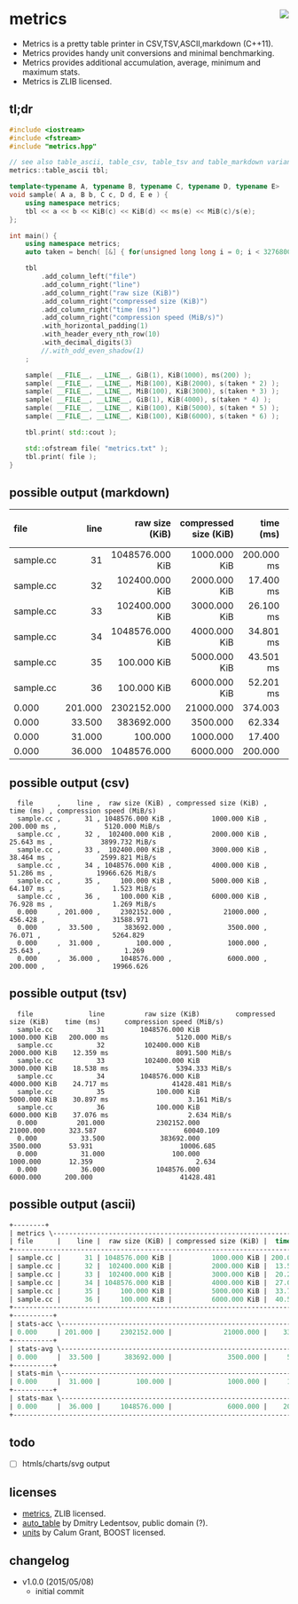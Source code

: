 metrics <a href="https://travis-ci.org/r-lyeh/metrics"><img src="https://api.travis-ci.org/r-lyeh/metrics.svg?branch=master" align="right" /></a>
=====

- Metrics is a pretty table printer in CSV,TSV,ASCII,markdown (C++11).
- Metrics provides handy unit conversions and minimal benchmarking.
- Metrics provides additional accumulation, average, minimum and maximum stats.
- Metrics is ZLIB licensed.

## tl;dr
```c++
#include <iostream>
#include <fstream>
#include "metrics.hpp"

// see also table_ascii, table_csv, table_tsv and table_markdown variants
metrics::table_ascii tbl;

template<typename A, typename B, typename C, typename D, typename E>
void sample( A a, B b, C c, D d, E e ) {
    using namespace metrics;
    tbl << a << b << KiB(c) << KiB(d) << ms(e) << MiB(c)/s(e);
};

int main() {
    using namespace metrics;
    auto taken = bench( [&] { for(unsigned long long i = 0; i < 3276800; ++i); } );

    tbl
        .add_column_left("file")
        .add_column_right("line")
        .add_column_right("raw size (KiB)")
        .add_column_right("compressed size (KiB)")
        .add_column_right("time (ms)")
        .add_column_right("compression speed (MiB/s)")
        .with_horizontal_padding(1)
        .with_header_every_nth_row(10)
        .with_decimal_digits(3)
        //.with_odd_even_shadow(1)
    ;

    sample( __FILE__, __LINE__, GiB(1), KiB(1000), ms(200) );
    sample( __FILE__, __LINE__, MiB(100), KiB(2000), s(taken * 2) );
    sample( __FILE__, __LINE__, MiB(100), KiB(3000), s(taken * 3) );
    sample( __FILE__, __LINE__, GiB(1), KiB(4000), s(taken * 4) );
    sample( __FILE__, __LINE__, KiB(100), KiB(5000), s(taken * 5) );
    sample( __FILE__, __LINE__, KiB(100), KiB(6000), s(taken * 6) );

    tbl.print( std::cout );

    std::ofstream file( "metrics.txt" );
    tbl.print( file );
}
```

## possible output (markdown)
| file      |    line |  raw size (KiB) | compressed size (KiB) |  time (ms) | compression speed (MiB/s) |
|:----------|--------:|----------------:|----------------------:|-----------:|--------------------------:|
| sample.cc |      31 | 1048576.000 KiB |          1000.000 KiB | 200.000 ms |            5120.000 MiB/s |
| sample.cc |      32 |  102400.000 KiB |          2000.000 KiB |  17.400 ms |            5747.037 MiB/s |
| sample.cc |      33 |  102400.000 KiB |          3000.000 KiB |  26.100 ms |            3831.358 MiB/s |
| sample.cc |      34 | 1048576.000 KiB |          4000.000 KiB |  34.801 ms |           29424.829 MiB/s |
| sample.cc |      35 |     100.000 KiB |          5000.000 KiB |  43.501 ms |               2.245 MiB/s |
| sample.cc |      36 |     100.000 KiB |          6000.000 KiB |  52.201 ms |               1.871 MiB/s |
| 0.000     | 201.000 |     2302152.000 |             21000.000 |    374.003 |                 44127.340 |
| 0.000     |  33.500 |      383692.000 |              3500.000 |     62.334 |                  7354.557 |
| 0.000     |  31.000 |         100.000 |              1000.000 |     17.400 |                     1.871 |
| 0.000     |  36.000 |     1048576.000 |              6000.000 |    200.000 |                 29424.829 |

## possible output (csv)
```
  file      ,    line ,  raw size (KiB) , compressed size (KiB) ,  time (ms) , compression speed (MiB/s)
  sample.cc ,      31 , 1048576.000 KiB ,          1000.000 KiB , 200.000 ms ,            5120.000 MiB/s
  sample.cc ,      32 ,  102400.000 KiB ,          2000.000 KiB ,  25.643 ms ,            3899.732 MiB/s
  sample.cc ,      33 ,  102400.000 KiB ,          3000.000 KiB ,  38.464 ms ,            2599.821 MiB/s
  sample.cc ,      34 , 1048576.000 KiB ,          4000.000 KiB ,  51.286 ms ,           19966.626 MiB/s
  sample.cc ,      35 ,     100.000 KiB ,          5000.000 KiB ,  64.107 ms ,               1.523 MiB/s
  sample.cc ,      36 ,     100.000 KiB ,          6000.000 KiB ,  76.928 ms ,               1.269 MiB/s
  0.000     , 201.000 ,     2302152.000 ,             21000.000 ,    456.428 ,                 31588.971
  0.000     ,  33.500 ,      383692.000 ,              3500.000 ,     76.071 ,                  5264.829
  0.000     ,  31.000 ,         100.000 ,              1000.000 ,     25.643 ,                     1.269
  0.000     ,  36.000 ,     1048576.000 ,              6000.000 ,    200.000 ,                 19966.626
```

## possible output (tsv)
```
  file              line          raw size (KiB)         compressed size (KiB)    time (ms)      compression speed (MiB/s)
  sample.cc           31         1048576.000 KiB                  1000.000 KiB   200.000 ms                 5120.000 MiB/s
  sample.cc           32          102400.000 KiB                  2000.000 KiB    12.359 ms                 8091.500 MiB/s
  sample.cc           33          102400.000 KiB                  3000.000 KiB    18.538 ms                 5394.333 MiB/s
  sample.cc           34         1048576.000 KiB                  4000.000 KiB    24.717 ms                41428.481 MiB/s
  sample.cc           35             100.000 KiB                  5000.000 KiB    30.897 ms                    3.161 MiB/s
  sample.cc           36             100.000 KiB                  6000.000 KiB    37.076 ms                    2.634 MiB/s
  0.000          201.000             2302152.000                     21000.000      323.587                      60040.109
  0.000           33.500              383692.000                      3500.000       53.931                      10006.685
  0.000           31.000                 100.000                      1000.000       12.359                          2.634
  0.000           36.000             1048576.000                      6000.000      200.000                      41428.481
```

## possible output (ascii)
```lisp
+--------+
| metrics \----------------------------------------------------------------------------------------------+
| file      |    line |  raw size (KiB) | compressed size (KiB) |  time (ms) | compression speed (MiB/s) |
+--------------------------------------------------------------------------------------------------------+
| sample.cc |      31 | 1048576.000 KiB |          1000.000 KiB | 200.000 ms |            5120.000 MiB/s |
| sample.cc |      32 |  102400.000 KiB |          2000.000 KiB |  13.505 ms |            7404.609 MiB/s |
| sample.cc |      33 |  102400.000 KiB |          3000.000 KiB |  20.258 ms |            4936.406 MiB/s |
| sample.cc |      34 | 1048576.000 KiB |          4000.000 KiB |  27.010 ms |           37911.597 MiB/s |
| sample.cc |      35 |     100.000 KiB |          5000.000 KiB |  33.763 ms |               2.892 MiB/s |
| sample.cc |      36 |     100.000 KiB |          6000.000 KiB |  40.515 ms |               2.410 MiB/s |
+--------------------------------------------------------------------------------------------------------+
+----------+
| stats-acc \--------------------------------------------------------------------------------------------+
| 0.000     | 201.000 |     2302152.000 |             21000.000 |    335.051 |                 55377.914 |
+----------+
| stats-avg \--------------------------------------------------------------------------------------------+
| 0.000     |  33.500 |      383692.000 |              3500.000 |     55.842 |                  9229.652 |
+----------+
| stats-min \--------------------------------------------------------------------------------------------+
| 0.000     |  31.000 |         100.000 |              1000.000 |     13.505 |                     2.410 |
+----------+
| stats-max \--------------------------------------------------------------------------------------------+
| 0.000     |  36.000 |     1048576.000 |              6000.000 |    200.000 |                 37911.597 |
+--------------------------------------------------------------------------------------------------------+
```

## todo
- [ ] htmls/charts/svg output

## licenses
- [metrics](https://github.com/r-lyeh/metrics), ZLIB licensed.
- [auto_table](http://ideone.com/k7Jcfy) by Dmitry Ledentsov, public domain (?).
- [units](https://github.com/r-lyeh/units) by Calum Grant, BOOST licensed.

## changelog
- v1.0.0 (2015/05/08)
  - initial commit
